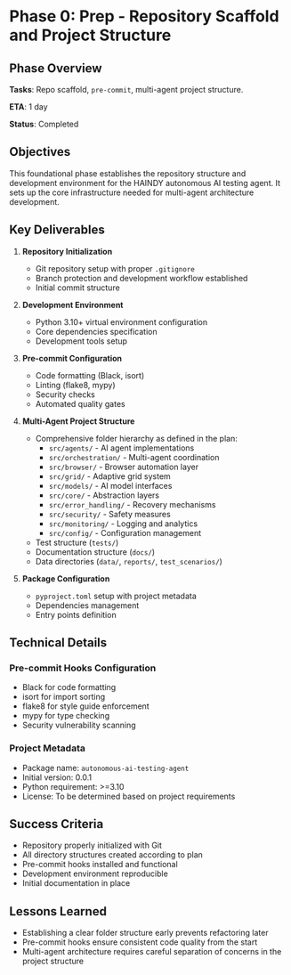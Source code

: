 # Phase 0: Prep - Repository Scaffold and Project Structure

## Phase Overview

**Tasks**: Repo scaffold, `pre-commit`, multi-agent project structure.

**ETA**: 1 day

**Status**: Completed

## Objectives

This foundational phase establishes the repository structure and development environment for the HAINDY autonomous AI testing agent. It sets up the core infrastructure needed for multi-agent architecture development.

## Key Deliverables

1. **Repository Initialization**
   - Git repository setup with proper `.gitignore`
   - Branch protection and development workflow established
   - Initial commit structure

2. **Development Environment**
   - Python 3.10+ virtual environment configuration
   - Core dependencies specification
   - Development tools setup

3. **Pre-commit Configuration**
   - Code formatting (Black, isort)
   - Linting (flake8, mypy)
   - Security checks
   - Automated quality gates

4. **Multi-Agent Project Structure**
   - Comprehensive folder hierarchy as defined in the plan:
     - `src/agents/` - AI agent implementations
     - `src/orchestration/` - Multi-agent coordination
     - `src/browser/` - Browser automation layer
     - `src/grid/` - Adaptive grid system
     - `src/models/` - AI model interfaces
     - `src/core/` - Abstraction layers
     - `src/error_handling/` - Recovery mechanisms
     - `src/security/` - Safety measures
     - `src/monitoring/` - Logging and analytics
     - `src/config/` - Configuration management
   - Test structure (`tests/`)
   - Documentation structure (`docs/`)
   - Data directories (`data/`, `reports/`, `test_scenarios/`)

5. **Package Configuration**
   - `pyproject.toml` setup with project metadata
   - Dependencies management
   - Entry points definition

## Technical Details

### Pre-commit Hooks Configuration
- Black for code formatting
- isort for import sorting
- flake8 for style guide enforcement
- mypy for type checking
- Security vulnerability scanning

### Project Metadata
- Package name: `autonomous-ai-testing-agent`
- Initial version: 0.0.1
- Python requirement: >=3.10
- License: To be determined based on project requirements

## Success Criteria

- Repository properly initialized with Git
- All directory structures created according to plan
- Pre-commit hooks installed and functional
- Development environment reproducible
- Initial documentation in place

## Lessons Learned

- Establishing a clear folder structure early prevents refactoring later
- Pre-commit hooks ensure consistent code quality from the start
- Multi-agent architecture requires careful separation of concerns in the project structure